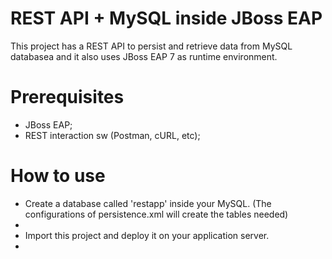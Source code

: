 # REST API + MySQL inside JBoss EAP

This project has a REST API to persist and retrieve data from MySQL databasea and it also uses JBoss EAP 7 as runtime environment.

# Prerequisites
- JBoss EAP;
- REST interaction sw (Postman, cURL, etc);

# How to use
- Create a database called 'restapp' inside your MySQL. (The configurations of persistence.xml will create the tables needed)
- 
- Import this project and deploy it on your application server.
-  



